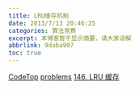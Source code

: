 ```yaml
---
title: LRU缓存机制
date: 2013/7/13 20:46:25
categories: 算法竞赛
excerpt: 本博客暂不显示摘要，请大家谅解
abbrlink: 9daba997
toc: true
---
```


[CodeTop](https://codetop.cc/home)
[problems](https://leetcode.cn/problemset/all/)
[146. LRU 缓存](https://leetcode.cn/problems/lru-cache/description/)
